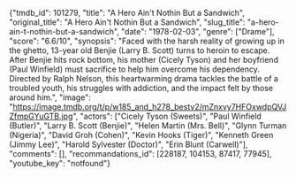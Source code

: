 {"tmdb_id": 101279, "title": "A Hero Ain't Nothin But a Sandwich", "original_title": "A Hero Ain't Nothin But a Sandwich", "slug_title": "a-hero-ain-t-nothin-but-a-sandwich", "date": "1978-02-03", "genre": ["Drame"], "score": "6.6/10", "synopsis": "Faced with the harsh reality of growing up in the ghetto, 13-year old Benjie (Larry B. Scott) turns to heroin to escape. After Benjie hits rock bottom, his mother (Cicely Tyson) and her boyfriend (Paul Winfield) must sacrifice to help him overcome his dependency. Directed by Ralph Nelson, this heartwarming drama tackles the battle of a troubled youth, his struggles with addiction, and the impact felt by those around him.", "image": "https://image.tmdb.org/t/p/w185_and_h278_bestv2/mZnxvy7HFOxwdpQVJZfmpGYuGTB.jpg", "actors": ["Cicely Tyson (Sweets)", "Paul Winfield (Butler)", "Larry B. Scott (Benjie)", "Helen Martin (Mrs. Bell)", "Glynn Turman (Nigeria)", "David Groh (Cohen)", "Kevin Hooks (Tiger)", "Kenneth Green (Jimmy Lee)", "Harold Sylvester (Doctor)", "Erin Blunt (Carwell)"], "comments": [], "recommandations_id": [228187, 104153, 87417, 77945], "youtube_key": "notfound"}